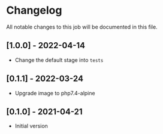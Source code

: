 # Changelog
All notable changes to this job will be documented in this file.

## [1.0.0] - 2022-04-14
* Change the default stage into `tests`

## [0.1.1] - 2022-03-24
* Upgrade image to php7.4-alpine

## [0.1.0] - 2021-04-21
* Initial version